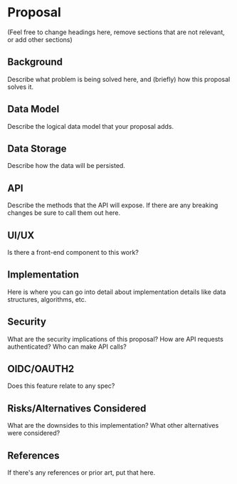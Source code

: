 Proposal
===

(Feel free to change headings here, remove sections that are not relevant, or add other sections)

## Background

Describe what problem is being solved here, and (briefly) how this proposal solves it.

## Data Model

Describe the logical data model that your proposal adds.

## Data Storage

Describe how the data will be persisted.

## API

Describe the methods that the API will expose. If there are any breaking changes be sure to call them out here.

## UI/UX

Is there a front-end component to this work?

## Implementation

Here is where you can go into detail about implementation details like data structures, algorithms, etc.

## Security

What are the security implications of this proposal? How are API requests authenticated? Who can make API calls?

## OIDC/OAUTH2

Does this feature relate to any spec? 

## Risks/Alternatives Considered

What are the downsides to this implementation? What other alternatives were considered?

## References

If there's any references or prior art, put that here.
